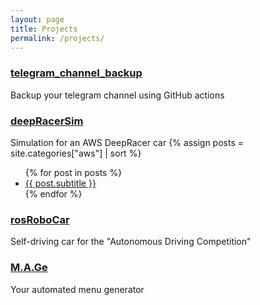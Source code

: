 ```yaml
---
layout: page
title: Projects
permalink: /projects/
---
```


### [telegram_channel_backup](https://github.com/CatUnderTheLeaf/telegram_channel_backup)
Backup your telegram channel using GitHub actions

### [deepRacerSim](https://github.com/CatUnderTheLeaf/deepRacerSim)
Simulation for an AWS DeepRacer car
{% assign posts = site.categories["aws"] | sort %}
<ul>
    {% for post in posts %}      
         <li><a href="{{ post.url }}">{{ post.subtitle }}</a></li>
    {% endfor %}
</ul>

### [rosRoboCar](https://github.com/CatUnderTheLeaf/rosRoboCar)
Self-driving car for the "Autonomous Driving Competition"

### [M.A.Ge](https://github.com/CatUnderTheLeaf/menuGenerator)
Your automated menu generator
